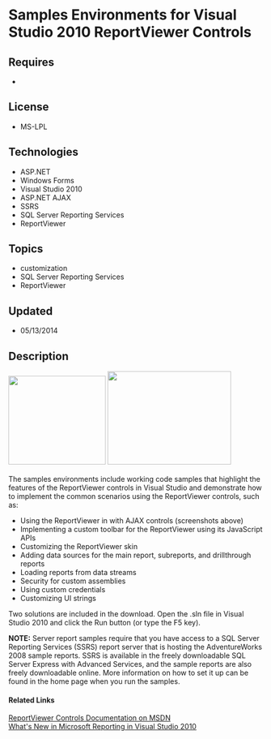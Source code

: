# Samples Environments for Visual Studio 2010 ReportViewer Controls
## Requires
- 
## License
- MS-LPL
## Technologies
- ASP.NET
- Windows Forms
- Visual Studio 2010
- ASP.NET AJAX
- SSRS
- SQL Server Reporting Services
- ReportViewer
## Topics
- customization
- SQL Server Reporting Services
- ReportViewer
## Updated
- 05/13/2014
## Description

<p><span id="ctl00_ctl00_Content_TabContentPanel_Content_wikiSourceLabel"><span id="ctl00_ctl00_Content_TabContentPanel_Content_wikiSourceLabel"><img id="114526" src="114526-ajax30pct.png" alt="" width="192" height="175">
<img id="114527" src="114527-popup30pct.png" alt="" width="244" height="184"></span><br>
<br>
The samples environments include working code samples that highlight the features of the ReportViewer controls in Visual Studio and demonstrate how to implement the common scenarios using the ReportViewer controls, such as:</span></p>
<ul>
<li><span>Using the ReportViewer in with AJAX controls (screenshots above)</span>
</li><li><span>Implementing a custom toolbar for the ReportViewer using its JavaScript APIs</span>
</li><li><span>Customizing the ReportViewer skin</span> </li><li><span>Adding data sources for the main report, subreports, and drillthrough reports</span>
</li><li><span>Loading reports from data streams</span> </li><li><span>Security for custom assemblies</span> </li><li><span>Using custom credentials</span> </li><li><span>Customizing UI strings</span> </li></ul>
<p><span id="ctl00_ctl00_Content_TabContentPanel_Content_wikiSourceLabel">Two solutions are included in the download. O</span>pen the .sln file in Visual Studio 2010 and click the Run button (or type the F5 key).</p>
<p><strong>NOTE:</strong> Server report samples require that you have access to a SQL Server Reporting Services (SSRS) report server that is hosting the AdventureWorks 2008 sample reports. SSRS is available in the freely downloadable SQL Server Express with
 Advanced Services, and the sample reports are also freely downloadable online. More information on how to set it up can be found in the home page when you run the samples.</p>
<h4>Related Links</h4>
<p><a class="externalLink" href="http://msdn.microsoft.com/en-us/library/ms251671.aspx">ReportViewer Controls Documentation on MSDN</a><br>
<a class="externalLink" href="http://msdn.microsoft.com/en-us/library/ee960138.aspx">What's New in Microsoft Reporting in Visual Studio 2010</a></p>
